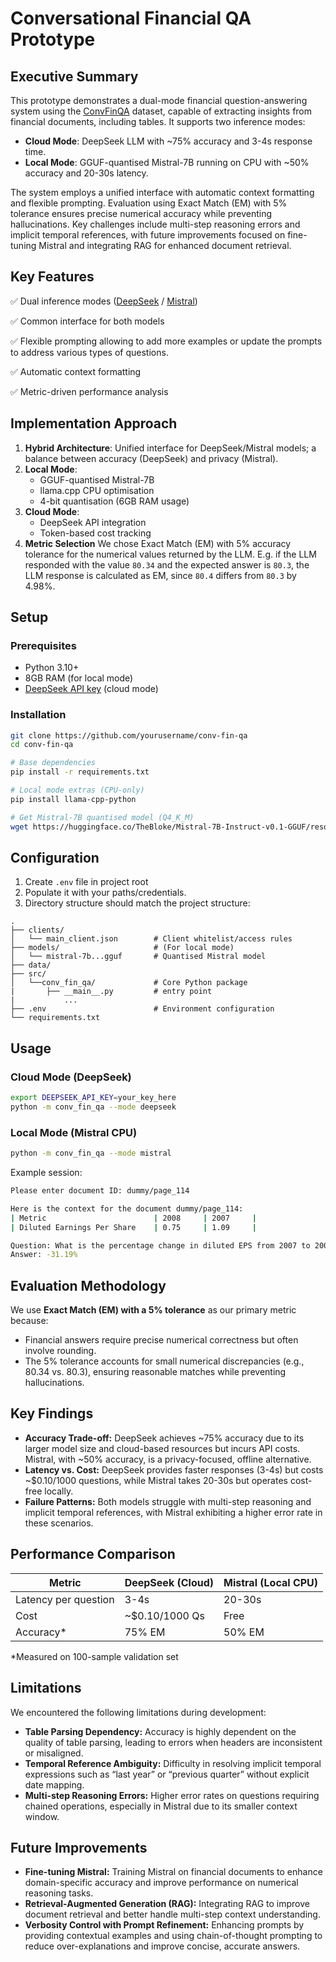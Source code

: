 # Conversational Financial QA Prototype

## Executive Summary
This prototype demonstrates a dual-mode financial question-answering system using the [ConvFinQA](https://github.com/czyssrs/ConvFinQA) dataset, capable of extracting insights from financial documents, including tables. It supports two inference modes:

- **Cloud Mode**: DeepSeek LLM with ~75% accuracy and 3-4s response time.
- **Local Mode**: GGUF-quantised Mistral-7B running on CPU with ~50% accuracy and 20-30s latency.

The system employs a unified interface with automatic context formatting and flexible prompting. Evaluation using Exact Match (EM) with 5% tolerance ensures precise numerical accuracy while preventing hallucinations. Key challenges include multi-step reasoning errors and implicit temporal references, with future improvements focused on fine-tuning Mistral and integrating RAG for enhanced document retrieval.

## Key Features
✅ Dual inference modes ([DeepSeek](https://platform.deepseek.com/) / [Mistral](https://huggingface.co/TheBloke/Mistral-7B-Instruct-v0.1-GGUF))

✅ Common interface for both models

✅ Flexible prompting allowing to add more examples or update the prompts to address various types of questions.

✅ Automatic context formatting  

✅ Metric-driven performance analysis

## Implementation Approach
1. **Hybrid Architecture**: Unified interface for DeepSeek/Mistral models; a balance between accuracy (DeepSeek) and privacy (Mistral).
2. **Local Mode**:
   - GGUF-quantised Mistral-7B
   - llama.cpp CPU optimisation
   - 4-bit quantisation (6GB RAM usage)
3. **Cloud Mode**:
   - DeepSeek API integration
   - Token-based cost tracking
4. **Metric Selection**
   We chose Exact Match (EM) with 5% accuracy tolerance for the numerical values returned by the LLM. E.g. if the LLM responded with the value `80.34` and the expected answer is `80.3`, the LLM response is calculated as EM, since `80.4` differs from `80.3` by 4.98%.

## Setup

### Prerequisites
- Python 3.10+
- 8GB RAM (for local mode)
- [DeepSeek API key](https://platform.deepseek.com/) (cloud mode)

### Installation
```bash
git clone https://github.com/yourusername/conv-fin-qa
cd conv-fin-qa

# Base dependencies
pip install -r requirements.txt

# Local mode extras (CPU-only)
pip install llama-cpp-python

# Get Mistral-7B quantised model (Q4_K_M)
wget https://huggingface.co/TheBloke/Mistral-7B-Instruct-v0.1-GGUF/resolve/main/mistral-7b-instruct-v0.1.Q4_K_M.gguf -O models/mistral-7b-q4.gguf
```

## Configuration

1. Create `.env` file in project root
2. Populate it with your paths/credentials.
3. Directory structure should match the project structure:
```text
.
├── clients/
│   └── main_client.json        # Client whitelist/access rules
├── models/                     # (For local mode)
│   └── mistral-7b...gguf       # Quantised Mistral model
├── data/
├── src/
│   └──conv_fin_qa/             # Core Python package
|       ├── __main__.py         # entry point
|           ...
├── .env                        # Environment configuration
└── requirements.txt
```

## Usage

### Cloud Mode (DeepSeek)
```bash
export DEEPSEEK_API_KEY=your_key_here
python -m conv_fin_qa --mode deepseek
```

### Local Mode (Mistral CPU)
```bash
python -m conv_fin_qa --mode mistral
```

Example session:
```bash
Please enter document ID: dummy/page_114

Here is the context for the document dummy/page_114:
| Metric                        | 2008     | 2007     |
| Diluted Earnings Per Share    | 0.75     | 1.09     |

Question: What is the percentage change in diluted EPS from 2007 to 2008?
Answer: -31.19%
```

## Evaluation Methodology
We use **Exact Match (EM) with a 5% tolerance** as our primary metric because:
- Financial answers require precise numerical correctness but often involve rounding.
- The 5% tolerance accounts for small numerical discrepancies (e.g., 80.34 vs. 80.3), ensuring reasonable matches while preventing hallucinations.

## Key Findings
- **Accuracy Trade-off:** DeepSeek achieves ~75% accuracy due to its larger model size and cloud-based resources but incurs API costs. Mistral, with ~50% accuracy, is a privacy-focused, offline alternative.
- **Latency vs. Cost:** DeepSeek provides faster responses (3-4s) but costs ~$0.10/1000 questions, while Mistral takes 20-30s but operates cost-free locally.
- **Failure Patterns:** Both models struggle with multi-step reasoning and implicit temporal references, with Mistral exhibiting a higher error rate in these scenarios.

## Performance Comparison
| Metric               | DeepSeek (Cloud) | Mistral (Local CPU) |
|----------------------|------------------|---------------------|
| Latency per question  | 3-4s             | 20-30s               |
| Cost                  | ~$0.10/1000 Qs  | Free                |
| Accuracy*             | 75% EM           | 50% EM              |

*Measured on 100-sample validation set

## Limitations
We encountered the following limitations during development:
- **Table Parsing Dependency:** Accuracy is highly dependent on the quality of table parsing, leading to errors when headers are inconsistent or misaligned.
- **Temporal Reference Ambiguity:** Difficulty in resolving implicit temporal expressions such as “last year” or “previous quarter” without explicit date mapping.
- **Multi-step Reasoning Errors:** Higher error rates on questions requiring chained operations, especially in Mistral due to its smaller context window.


## Future Improvements
- **Fine-tuning Mistral:** Training Mistral on financial documents to enhance domain-specific accuracy and improve performance on numerical reasoning tasks.
- **Retrieval-Augmented Generation (RAG):** Integrating RAG to improve document retrieval and better handle multi-step context understanding.
- **Verbosity Control with Prompt Refinement:** Enhancing prompts by providing contextual examples and using chain-of-thought prompting to reduce over-explanations and improve concise, accurate answers.
